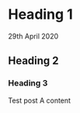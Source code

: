 # Heading 1
<time datetime="29-04-2020">29th April 2020</time>

## Heading 2

### Heading 3

Test post A content